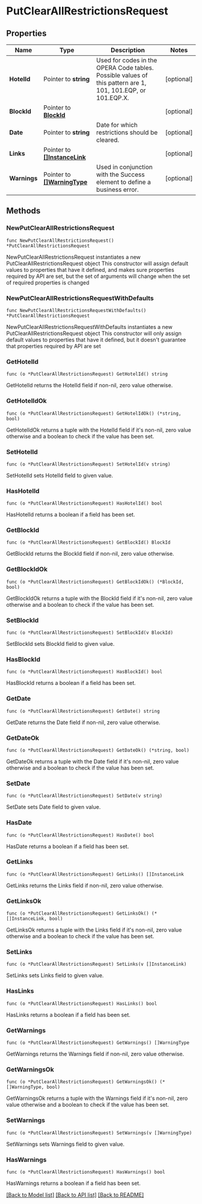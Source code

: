 # PutClearAllRestrictionsRequest

## Properties

Name | Type | Description | Notes
------------ | ------------- | ------------- | -------------
**HotelId** | Pointer to **string** | Used for codes in the OPERA Code tables. Possible values of this pattern are 1, 101, 101.EQP, or 101.EQP.X. | [optional] 
**BlockId** | Pointer to [**BlockId**](BlockId.md) |  | [optional] 
**Date** | Pointer to **string** | Date for which restrictions should be cleared. | [optional] 
**Links** | Pointer to [**[]InstanceLink**](InstanceLink.md) |  | [optional] 
**Warnings** | Pointer to [**[]WarningType**](WarningType.md) | Used in conjunction with the Success element to define a business error. | [optional] 

## Methods

### NewPutClearAllRestrictionsRequest

`func NewPutClearAllRestrictionsRequest() *PutClearAllRestrictionsRequest`

NewPutClearAllRestrictionsRequest instantiates a new PutClearAllRestrictionsRequest object
This constructor will assign default values to properties that have it defined,
and makes sure properties required by API are set, but the set of arguments
will change when the set of required properties is changed

### NewPutClearAllRestrictionsRequestWithDefaults

`func NewPutClearAllRestrictionsRequestWithDefaults() *PutClearAllRestrictionsRequest`

NewPutClearAllRestrictionsRequestWithDefaults instantiates a new PutClearAllRestrictionsRequest object
This constructor will only assign default values to properties that have it defined,
but it doesn't guarantee that properties required by API are set

### GetHotelId

`func (o *PutClearAllRestrictionsRequest) GetHotelId() string`

GetHotelId returns the HotelId field if non-nil, zero value otherwise.

### GetHotelIdOk

`func (o *PutClearAllRestrictionsRequest) GetHotelIdOk() (*string, bool)`

GetHotelIdOk returns a tuple with the HotelId field if it's non-nil, zero value otherwise
and a boolean to check if the value has been set.

### SetHotelId

`func (o *PutClearAllRestrictionsRequest) SetHotelId(v string)`

SetHotelId sets HotelId field to given value.

### HasHotelId

`func (o *PutClearAllRestrictionsRequest) HasHotelId() bool`

HasHotelId returns a boolean if a field has been set.

### GetBlockId

`func (o *PutClearAllRestrictionsRequest) GetBlockId() BlockId`

GetBlockId returns the BlockId field if non-nil, zero value otherwise.

### GetBlockIdOk

`func (o *PutClearAllRestrictionsRequest) GetBlockIdOk() (*BlockId, bool)`

GetBlockIdOk returns a tuple with the BlockId field if it's non-nil, zero value otherwise
and a boolean to check if the value has been set.

### SetBlockId

`func (o *PutClearAllRestrictionsRequest) SetBlockId(v BlockId)`

SetBlockId sets BlockId field to given value.

### HasBlockId

`func (o *PutClearAllRestrictionsRequest) HasBlockId() bool`

HasBlockId returns a boolean if a field has been set.

### GetDate

`func (o *PutClearAllRestrictionsRequest) GetDate() string`

GetDate returns the Date field if non-nil, zero value otherwise.

### GetDateOk

`func (o *PutClearAllRestrictionsRequest) GetDateOk() (*string, bool)`

GetDateOk returns a tuple with the Date field if it's non-nil, zero value otherwise
and a boolean to check if the value has been set.

### SetDate

`func (o *PutClearAllRestrictionsRequest) SetDate(v string)`

SetDate sets Date field to given value.

### HasDate

`func (o *PutClearAllRestrictionsRequest) HasDate() bool`

HasDate returns a boolean if a field has been set.

### GetLinks

`func (o *PutClearAllRestrictionsRequest) GetLinks() []InstanceLink`

GetLinks returns the Links field if non-nil, zero value otherwise.

### GetLinksOk

`func (o *PutClearAllRestrictionsRequest) GetLinksOk() (*[]InstanceLink, bool)`

GetLinksOk returns a tuple with the Links field if it's non-nil, zero value otherwise
and a boolean to check if the value has been set.

### SetLinks

`func (o *PutClearAllRestrictionsRequest) SetLinks(v []InstanceLink)`

SetLinks sets Links field to given value.

### HasLinks

`func (o *PutClearAllRestrictionsRequest) HasLinks() bool`

HasLinks returns a boolean if a field has been set.

### GetWarnings

`func (o *PutClearAllRestrictionsRequest) GetWarnings() []WarningType`

GetWarnings returns the Warnings field if non-nil, zero value otherwise.

### GetWarningsOk

`func (o *PutClearAllRestrictionsRequest) GetWarningsOk() (*[]WarningType, bool)`

GetWarningsOk returns a tuple with the Warnings field if it's non-nil, zero value otherwise
and a boolean to check if the value has been set.

### SetWarnings

`func (o *PutClearAllRestrictionsRequest) SetWarnings(v []WarningType)`

SetWarnings sets Warnings field to given value.

### HasWarnings

`func (o *PutClearAllRestrictionsRequest) HasWarnings() bool`

HasWarnings returns a boolean if a field has been set.


[[Back to Model list]](../README.md#documentation-for-models) [[Back to API list]](../README.md#documentation-for-api-endpoints) [[Back to README]](../README.md)


